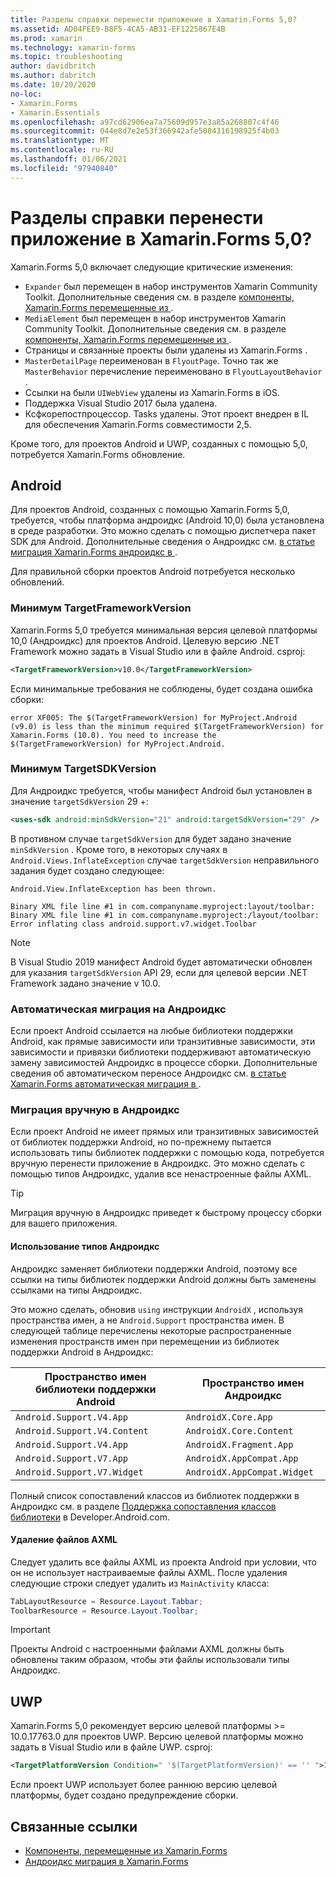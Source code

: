 ```yaml
---
title: Разделы справки перенести приложение в Xamarin.Forms 5,0?
ms.assetid: AD04FEE9-B8F5-4CA5-AB31-EF1225867E4B
ms.prod: xamarin
ms.technology: xamarin-forms
ms.topic: troubleshooting
author: davidbritch
ms.author: dabritch
ms.date: 10/20/2020
no-loc:
- Xamarin.Forms
- Xamarin.Essentials
ms.openlocfilehash: a97cd62906ea7a75609d957e3a85a268807c4f46
ms.sourcegitcommit: 044e8d7e2e53f366942afe5084316198925f4b03
ms.translationtype: MT
ms.contentlocale: ru-RU
ms.lasthandoff: 01/06/2021
ms.locfileid: "97940840"
---
```

# <a name="how-do-i-migrate-my-app-to-no-locxamarinforms-50"></a>Разделы справки перенести приложение в Xamarin.Forms 5,0?

Xamarin.Forms 5,0 включает следующие критические изменения:

- `Expander` был перемещен в набор инструментов Xamarin Community Toolkit. Дополнительные сведения см. в разделе [компоненты, Xamarin.Forms перемещенные из ](https://github.com/xamarin/XamarinCommunityToolkit/wiki/Features-moved-from-Xamarin.Forms).
- `MediaElement` был перемещен в набор инструментов Xamarin Community Toolkit. Дополнительные сведения см. в разделе [компоненты, Xamarin.Forms перемещенные из ](https://github.com/xamarin/XamarinCommunityToolkit/wiki/Features-moved-from-Xamarin.Forms).
- Страницы и связанные проекты были удалены из Xamarin.Forms .
- `MasterDetailPage` переименован в `FlyoutPage`. Точно так же `MasterBehavior` перечисление переименовано в `FlyoutLayoutBehavior` .
- Ссылки на были `UIWebView` удалены из Xamarin.Forms в iOS.
- Поддержка Visual Studio 2017 была удалена.
- Ксфкорепостпроцессор. Tasks удалены. Этот проект внедрен в IL для обеспечения Xamarin.Forms совместимости 2,5.

Кроме того, для проектов Android и UWP, созданных с помощью 5,0, потребуется Xamarin.Forms обновление.

## <a name="android"></a>Android

Для проектов Android, созданных с помощью Xamarin.Forms 5,0, требуется, чтобы платформа андроидкс (Android 10,0) была установлена в среде разработки. Это можно сделать с помощью диспетчера пакет SDK для Android. Дополнительные сведения о Андроидкс см. [в статье миграция Xamarin.Forms андроидкс в ](~/xamarin-forms/platform/android/androidx-migration.md).

Для правильной сборки проектов Android потребуется несколько обновлений.

### <a name="minimum-targetframeworkversion"></a>Минимум TargetFrameworkVersion

Xamarin.Forms 5,0 требуется минимальная версия целевой платформы 10,0 (Андроидкс) для проектов Android. Целевую версию .NET Framework можно задать в Visual Studio или в файле Android. csproj:

```xml
<TargetFrameworkVersion>v10.0</TargetFrameworkVersion>
```

Если минимальные требования не соблюдены, будет создана ошибка сборки:

```
error XF005: The $(TargetFrameworkVersion) for MyProject.Android (v9.0) is less than the minimum required $(TargetFrameworkVersion) for Xamarin.Forms (10.0). You need to increase the $(TargetFrameworkVersion) for MyProject.Android.
```

### <a name="minimum-targetsdkversion"></a>Минимум TargetSDKVersion

Для Андроидкс требуется, чтобы манифест Android был установлен в значение `targetSdkVersion` 29 +:

```xml
<uses-sdk android:minSdkVersion="21" android:targetSdkVersion="29" />
```

В противном случае `targetSdkVersion` для будет задано значение `minSdkVersion` . Кроме того, в некоторых случаях в `Android.Views.InflateException` случае `targetSdkVersion` неправильного задания будет создано следующее:

```
Android.View.InflateException has been thrown.

Binary XML file line #1 in com.companyname.myproject:layout/toolbar: Binary XML file line #1 in com.companyname.myproject:/layout/toolbar: Error inflating class android.support.v7.widget.Toolbar
```

> [!NOTE]
> В Visual Studio 2019 манифест Android будет автоматически обновлен для указания `targetSdkVersion` API 29, если для целевой версии .NET Framework задано значение v 10.0.

### <a name="automatic-migration-to-androidx"></a>Автоматическая миграция на Андроидкс

Если проект Android ссылается на любые библиотеки поддержки Android, как прямые зависимости или транзитивные зависимости, эти зависимости и привязки библиотеки поддерживают автоматическую замену зависимостей Андроидкс в процессе сборки. Дополнительные сведения об автоматическом переносе Андроидкс см. [в статье Xamarin.Forms автоматическая миграция в ](~/xamarin-forms/platform/android/androidx-migration.md#automatic-migration-in-xamarinforms).

### <a name="manual-migration-to-androidx"></a>Миграция вручную в Андроидкс

Если проект Android не имеет прямых или транзитивных зависимостей от библиотек поддержки Android, но по-прежнему пытается использовать типы библиотек поддержки с помощью кода, потребуется вручную перенести приложение в Андроидкс. Это можно сделать с помощью типов Андроидкс, удалив все ненастроенные файлы AXML.

> [!TIP]
> Миграция вручную в Андроидкс приведет к быстрому процессу сборки для вашего приложения.

#### <a name="use-androidx-types"></a>Использование типов Андроидкс

Андроидкс заменяет библиотеки поддержки Android, поэтому все ссылки на типы библиотек поддержки Android должны быть заменены ссылками на типы Андроидкс.

Это можно сделать, обновив `using` инструкции `AndroidX` , используя пространства имен, а не `Android.Support` пространства имен. В следующей таблице перечислены некоторые распространенные изменения пространств имен при перемещении из библиотек поддержки Android в Андроидкс:

| Пространство имен библиотеки поддержки Android | Пространство имен Андроидкс |
| --- | --- |
| `Android.Support.V4.App` | `AndroidX.Core.App` |
| `Android.Support.V4.Content` | `AndroidX.Core.Content` |
| `Android.Support.V4.App` | `AndroidX.Fragment.App` |
| `Android.Support.V7.App` | `AndroidX.AppCompat.App` |
| `Android.Support.V7.Widget` | `AndroidX.AppCompat.Widget` |

Полный список сопоставлений классов из библиотек поддержки в Андроидкс см. в разделе [Поддержка сопоставления классов библиотеки](https://developer.android.com/jetpack/androidx/migrate/class-mappings) в Developer.Android.com.

#### <a name="remove-axml-files"></a>Удаление файлов AXML

Следует удалить все файлы AXML из проекта Android при условии, что он не использует настраиваемые файлы AXML. После удаления следующие строки следует удалить из `MainActivity` класса:

```csharp
TabLayoutResource = Resource.Layout.Tabbar;
ToolbarResource = Resource.Layout.Toolbar;
```

> [!IMPORTANT]
> Проекты Android с настроенными файлами AXML должны быть обновлены таким образом, чтобы эти файлы использовали типы Андроидкс.

## <a name="uwp"></a>UWP

Xamarin.Forms 5,0 рекомендует версию целевой платформы >= 10.0.17763.0 для проектов UWP. Версию целевой платформы можно задать в Visual Studio или в файле UWP. csproj:

```xml
<TargetPlatformVersion Condition=" '$(TargetPlatformVersion)' == '' ">10.0.17763.0</TargetPlatformVersion>
```

Если проект UWP использует более раннюю версию целевой платформы, будет создано предупреждение сборки.

## <a name="related-links"></a>Связанные ссылки

- [Компоненты, перемещенные из Xamarin.Forms](https://github.com/xamarin/XamarinCommunityToolkit/wiki/Features-moved-from-Xamarin.Forms)
- [Андроидкс миграция в Xamarin.Forms](~/xamarin-forms/platform/android/androidx-migration.md)
